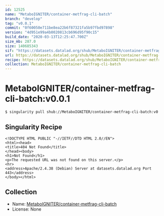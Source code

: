 ```yaml
---
id: 12525
name: "MetaboIGNITER/container-metfrag-cli-batch"
branch: "develop"
tag: "v0.0.1"
commit: "0f60050e711be8ea22b6f87321fa5b97fbd97898"
version: "4d951e99a4b0020813cb696d95f90c15"
build_date: "2020-03-13T12:25:47.700Z"
size_mb: 287.0
size: 140685343
sif: "https://datasets.datalad.org/shub/MetaboIGNITER/container-metfrag-cli-batch/v0.0.1/2020-03-13-0f60050e-4d951e99/4d951e99a4b0020813cb696d95f90c15.sif"
url: https://datasets.datalad.org/shub/MetaboIGNITER/container-metfrag-cli-batch/v0.0.1/2020-03-13-0f60050e-4d951e99/
recipe: https://datasets.datalad.org/shub/MetaboIGNITER/container-metfrag-cli-batch/v0.0.1/2020-03-13-0f60050e-4d951e99/Singularity
collection: MetaboIGNITER/container-metfrag-cli-batch
---
```


# MetaboIGNITER/container-metfrag-cli-batch:v0.0.1

```bash
$ singularity pull shub://MetaboIGNITER/container-metfrag-cli-batch:v0.0.1
```

## Singularity Recipe

```singularity
<!DOCTYPE HTML PUBLIC "-//IETF//DTD HTML 2.0//EN">
<html><head>
<title>404 Not Found</title>
</head><body>
<h1>Not Found</h1>
<p>The requested URL was not found on this server.</p>
<hr>
<address>Apache/2.4.38 (Debian) Server at datasets.datalad.org Port 443</address>
</body></html>
```

## Collection

 - Name: [MetaboIGNITER/container-metfrag-cli-batch](https://github.com/MetaboIGNITER/container-metfrag-cli-batch)
 - License: None


